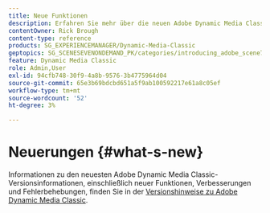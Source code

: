 ```yaml
---
title: Neue Funktionen
description: Erfahren Sie mehr über die neuen Adobe Dynamic Media Classic-Funktionen in den aktuellen Versionshinweisen.
contentOwner: Rick Brough
content-type: reference
products: SG_EXPERIENCEMANAGER/Dynamic-Media-Classic
geptopics: SG_SCENESEVENONDEMAND_PK/categories/introducing_adobe_scene7
feature: Dynamic Media Classic
role: Admin,User
exl-id: 94cfb748-30f9-4a8b-9576-3b4775964d04
source-git-commit: 65e3b69bdcbd651a5f9ab100592217e61a8c05ef
workflow-type: tm+mt
source-wordcount: '52'
ht-degree: 3%

---
```


# Neuerungen {#what-s-new}

Informationen zu den neuesten Adobe Dynamic Media Classic-Versionsinformationen, einschließlich neuer Funktionen, Verbesserungen und Fehlerbehebungen, finden Sie in der [Versionshinweise zu Adobe Dynamic Media Classic](https://experienceleague.adobe.com/docs/dynamic-media-developer-resources/release-notes/s7rn2017.html).
